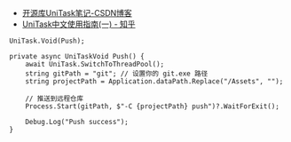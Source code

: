 - [开源库UniTask笔记-CSDN博客](https://blog.csdn.net/sinat_34014668/article/details/127602629)
- [UniTask中文使用指南(一) - 知乎](https://zhuanlan.zhihu.com/p/572670728)


```
UniTask.Void(Push);

private async UniTaskVoid Push() {  
    await UniTask.SwitchToThreadPool();  
    string gitPath = "git"; // 设置你的 git.exe 路径  
    string projectPath = Application.dataPath.Replace("/Assets", "");  
  
    // 推送到远程仓库  
    Process.Start(gitPath, $"-C {projectPath} push")?.WaitForExit();  
  
    Debug.Log("Push success");  
}
```